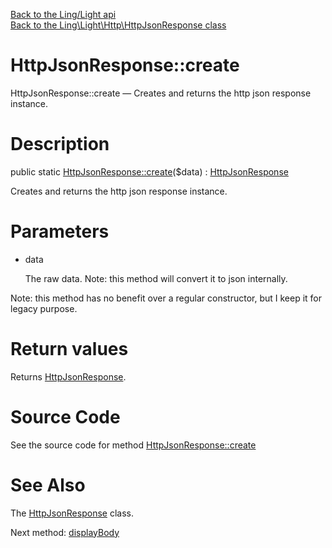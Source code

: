 [Back to the Ling/Light api](https://github.com/lingtalfi/Light/blob/master/doc/api/Ling/Light.md)<br>
[Back to the Ling\Light\Http\HttpJsonResponse class](https://github.com/lingtalfi/Light/blob/master/doc/api/Ling/Light/Http/HttpJsonResponse.md)


HttpJsonResponse::create
================



HttpJsonResponse::create — Creates and returns the http json response instance.




Description
================


public static [HttpJsonResponse::create](https://github.com/lingtalfi/Light/blob/master/doc/api/Ling/Light/Http/HttpJsonResponse/create.md)($data) : [HttpJsonResponse](https://github.com/lingtalfi/Light/blob/master/doc/api/Ling/Light/Http/HttpJsonResponse.md)




Creates and returns the http json response instance.




Parameters
================


- data

    The raw data. Note: this method will convert it to json internally.



Note: this method has no benefit over a regular constructor, but I keep it for legacy purpose.


Return values
================

Returns [HttpJsonResponse](https://github.com/lingtalfi/Light/blob/master/doc/api/Ling/Light/Http/HttpJsonResponse.md).








Source Code
===========
See the source code for method [HttpJsonResponse::create](https://github.com/lingtalfi/Light/blob/master/Http/HttpJsonResponse.php#L28-L31)


See Also
================

The [HttpJsonResponse](https://github.com/lingtalfi/Light/blob/master/doc/api/Ling/Light/Http/HttpJsonResponse.md) class.

Next method: [displayBody](https://github.com/lingtalfi/Light/blob/master/doc/api/Ling/Light/Http/HttpJsonResponse/displayBody.md)<br>

